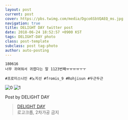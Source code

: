 ```yaml
---
layout: post
current: post
cover: https://pbs.twimg.com/media/Dgco6SbVQAEQ_ms.jpg
navigation: true
title: DELIGHT DAY twitter post
date: 2018-06-24 18:52:57 +0900 KST
tags: DELIGHT-DAY photo
class: post-template
subclass: post tag-photo
author: auto-posting
---
```


```  
180616   
너무 귀여워서 귀엽다는 말 1123번째ㅠㅠㅠㅠㅜㅜ  
  
#프로미스나인 #노지선 #fromis_9 #Rohjisun #두근두근  

```

![0](https://pbs.twimg.com/media/Dgco5xXU8AIYbeV.jpg)
![1](https://pbs.twimg.com/media/Dgco6SbVQAEQ_ms.jpg)


Post by DELIGHT DAY

> [DELIGHT DAY](https://twitter.com/delightday_JS)  
  로고크롭, 2차가공 금지